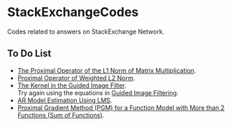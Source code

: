 # StackExchangeCodes
Codes related to answers on StackExchange Network.

## To Do List

 *  [The Proximal Operator of the L1 Norm of Matrix Multiplication](https://math.stackexchange.com/questions/1403021).
 *	[Proximal Operator of Weighted L2 Norm](https://math.stackexchange.com/questions/2263447).
 *	[The Kernel in the Guided Image Filter](https://dsp.stackexchange.com/questions/42415).  
	Try again using the equations in [Guided Image Filtering](https://www.scribd.com/document/421510148/Guided-Image-Filtering).
 *	[AR Model Estimation Using LMS](https://dsp.stackexchange.com/questions/59325).
 *	[Proximal Gradient Method (PGM) for a Function Model with More than 2 Functions (Sum of Functions)](https://dsp.stackexchange.com/questions/62024).
